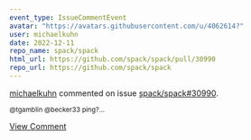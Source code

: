 ```yaml
---
event_type: IssueCommentEvent
avatar: "https://avatars.githubusercontent.com/u/4062614?"
user: michaelkuhn
date: 2022-12-11
repo_name: spack/spack
html_url: https://github.com/spack/spack/pull/30990
repo_url: https://github.com/spack/spack
---
```


<a href='https://github.com/michaelkuhn' target='_blank'>michaelkuhn</a> commented on issue <a href='https://github.com/spack/spack/pull/30990' target='_blank'>spack/spack#30990</a>.

<small>@tgamblin @becker33 ping?...</small>

<a href='https://github.com/spack/spack/pull/30990' target='_blank'>View Comment</a>